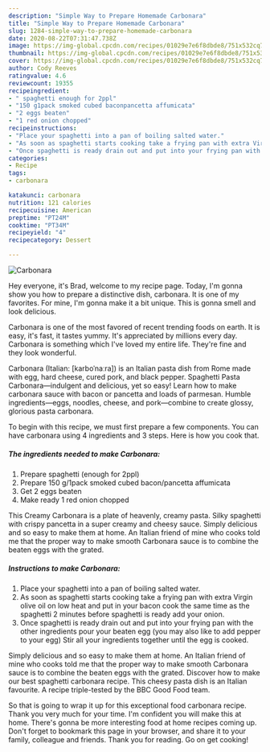 ```yaml
---
description: "Simple Way to Prepare Homemade Carbonara"
title: "Simple Way to Prepare Homemade Carbonara"
slug: 1284-simple-way-to-prepare-homemade-carbonara
date: 2020-08-22T07:31:47.738Z
image: https://img-global.cpcdn.com/recipes/01029e7e6f8dbde8/751x532cq70/carbonara-recipe-main-photo.jpg
thumbnail: https://img-global.cpcdn.com/recipes/01029e7e6f8dbde8/751x532cq70/carbonara-recipe-main-photo.jpg
cover: https://img-global.cpcdn.com/recipes/01029e7e6f8dbde8/751x532cq70/carbonara-recipe-main-photo.jpg
author: Cody Reeves
ratingvalue: 4.6
reviewcount: 19355
recipeingredient:
- " spaghetti enough for 2ppl"
- "150 g1pack smoked cubed baconpancetta affumicata"
- "2 eggs beaten"
- "1 red onion chopped"
recipeinstructions:
- "Place your spaghetti into a pan of boiling salted water."
- "As soon as spaghetti starts cooking take a frying pan with extra Virgin olive oil on low heat and put in your bacon cook the same time as the spaghetti 2 minutes before spaghetti is ready add your onion."
- "Once spaghetti is ready drain out and put into your frying pan with the other ingredients pour your beaten egg (you may also like to add pepper to your egg) Stir all your ingredients together until the egg is cooked."
categories:
- Recipe
tags:
- carbonara

katakunci: carbonara 
nutrition: 121 calories
recipecuisine: American
preptime: "PT24M"
cooktime: "PT34M"
recipeyield: "4"
recipecategory: Dessert

---
```



![Carbonara](https://img-global.cpcdn.com/recipes/01029e7e6f8dbde8/751x532cq70/carbonara-recipe-main-photo.jpg)

Hey everyone, it's Brad, welcome to my recipe page. Today, I'm gonna show you how to prepare a distinctive dish, carbonara. It is one of my favorites. For mine, I'm gonna make it a bit unique. This is gonna smell and look delicious.

Carbonara is one of the most favored of recent trending foods on earth. It is easy, it's fast, it tastes yummy. It's appreciated by millions every day. Carbonara is something which I've loved my entire life. They're fine and they look wonderful.

Carbonara (Italian: [karboˈnaːra]) is an Italian pasta dish from Rome made with egg, hard cheese, cured pork, and black pepper. Spaghetti Pasta Carbonara—indulgent and delicious, yet so easy! Learn how to make carbonara sauce with bacon or pancetta and loads of parmesan. Humble ingredients—eggs, noodles, cheese, and pork—combine to create glossy, glorious pasta carbonara.


To begin with this recipe, we must first prepare a few components. You can have carbonara using 4 ingredients and 3 steps. Here is how you cook that.

<!--inarticleads1-->

##### The ingredients needed to make Carbonara:

1. Prepare  spaghetti (enough for 2ppl)
1. Prepare 150 g/1pack smoked cubed bacon/pancetta affumicata
1. Get 2 eggs beaten
1. Make ready 1 red onion chopped


This Creamy Carbonara is a plate of heavenly, creamy pasta. Silky spaghetti with crispy pancetta in a super creamy and cheesy sauce. Simply delicious and so easy to make them at home. An Italian friend of mine who cooks told me that the proper way to make smooth Carbonara sauce is to combine the beaten eggs with the grated. 

<!--inarticleads2-->

##### Instructions to make Carbonara:

1. Place your spaghetti into a pan of boiling salted water.
1. As soon as spaghetti starts cooking take a frying pan with extra Virgin olive oil on low heat and put in your bacon cook the same time as the spaghetti 2 minutes before spaghetti is ready add your onion.
1. Once spaghetti is ready drain out and put into your frying pan with the other ingredients pour your beaten egg (you may also like to add pepper to your egg) Stir all your ingredients together until the egg is cooked.


Simply delicious and so easy to make them at home. An Italian friend of mine who cooks told me that the proper way to make smooth Carbonara sauce is to combine the beaten eggs with the grated. Discover how to make our best spaghetti carbonara recipe. This cheesy pasta dish is an Italian favourite. A recipe triple-tested by the BBC Good Food team. 

So that is going to wrap it up for this exceptional food carbonara recipe. Thank you very much for your time. I'm confident you will make this at home. There's gonna be more interesting food at home recipes coming up. Don't forget to bookmark this page in your browser, and share it to your family, colleague and friends. Thank you for reading. Go on get cooking!
